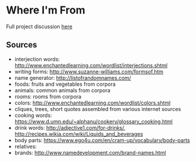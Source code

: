 # Where I'm From

Full project discussion [here](https://github.com/dariusk/NaNoGenMo-2015/issues/49)

## Sources
* interjection words: http://www.enchantedlearning.com/wordlist/interjections.shtml
* writing forms: http://www.suzanne-williams.com/formsof.htm
* name generator: http://listofrandomnames.com/
* foods: fruits and vegetables from corpora
* animals: common animals from corpora
* rooms: rooms from corpora
* colors: http://www.enchantedlearning.com/wordlist/colors.shtml
* cliques, trees, short quotes assembled from various internet sources
* cooking words: https://www.d.umn.edu/~alphanu/cookery/glossary_cooking.html
* drink words: http://adjective1.com/for-drinks/, http://recipes.wikia.com/wiki/Liquids_and_beverages
* body parts: https://www.ego4u.com/en/cram-up/vocabulary/body-parts
* relatives:
* brands: http://www.namedevelopment.com/brand-names.html


